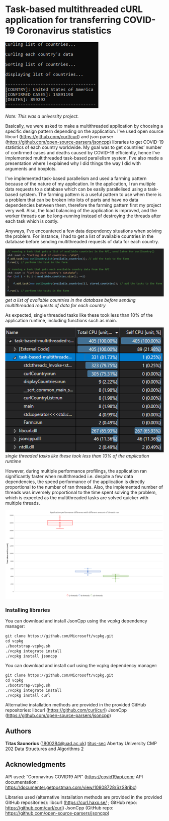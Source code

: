 # Task-based multithreaded cURL application for transferring COVID-19 Coronavirus statistics

![](images/run.png)

*Note: This was a university project.*



Basically, we were asked to make a multithreaded application by choosing a specific design pattern depending on the application. I've used open source libcurl (https://github.com/curl/curl) and json parser (https://github.com/open-source-parsers/jsoncpp) libraries to get COVID-19 statistics of each country worldwide. My goal was to get countries’ number of confirmed cases and deaths caused by COVID-19 efficiently, hence I've implemented multithreaded task-based parallelism system. I've also made a presentation where I explained why I did things the way I did with arguments and boxplots. 

I've implemented task-based parallelism and used a farming pattern because of the nature of my application. In the application, I run multiple data requests to a database which can be easily parallelised using a task-based sytstem. The farming pattern is a useful pattern to use when there is a problem that can be broken into lots of parts and have no data dependencies between them, therefore the farming pattern first my project very well. Also, the load balancing of the application is improved, and the worker threads can be long-running instead of destroying the threads after each task which is costly.

Anyways, I've encountered a few data dependency situations when solving the problem. For instance, I had to get a list of available countries in the database before sending multithreaded requests of data for each country.

![](images/tasks.png)
*get a list of available countries in the database before sending multithreaded requests of data for each country*

As expected, single threaded tasks like these took less than 10% of the application runtime, including functions such as main.

![](images/profiling.png)
*single threaded tasks like these took less than 10% of the application runtime*

However, during multiple performance profilings, the application ran significantly faster when multithreaded i.e. despite a few data dependencies, the speed performance of the application is directly proportional to the number of ran threads. Also, the implemented number of threads was inversely proportional to the time spent solving the problem, which is expected as the multithreaded tasks are solved quicker with multiple threads. 

![](images/measuring.png)

### Installing libraries

You can download and install JsonCpp using the vcpkg dependency manager:
```
git clone https://github.com/Microsoft/vcpkg.git
cd vcpkg
./bootstrap-vcpkg.sh
./vcpkg integrate install
./vcpkg install jsoncpp
```

You can download and install curl using the vcpkg dependency manager:

```
git clone https://github.com/Microsoft/vcpkg.git
cd vcpkg
./bootstrap-vcpkg.sh
./vcpkg integrate install
./vcpkg install curl
```

Alternative installation methods are provided in the provided GitHub repositories:
libcurl (https://github.com/curl/curl)
JsonCpp (https://github.com/open-source-parsers/jsoncpp)

## Authors
**Titas Saunorius** (1800284@uad.ac.uk) [titus-sec](https://github.com/titus-sec)
Abertay University
CMP 202 Data Structures and Algorithms 2

## Acknowledgments

API used: “Coronavirus COVID19 API” (https://covid19api.com; 
API documentation: https://documenter.getpostman.com/view/10808728/SzS8rjbc)

Libraries used (alternative installation methods are provided in the provided GitHub repositories):
libcurl (https://curl.haxx.se/ ; GitHub repo: https://github.com/curl/curl)
JsonCpp (GitHub repo: https://github.com/open-source-parsers/jsoncpp)
